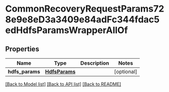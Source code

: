 # CommonRecoveryRequestParams728e9e8eD3a3409e84adFc344fdac5edHdfsParamsWrapperAllOf


## Properties
Name | Type | Description | Notes
------------ | ------------- | ------------- | -------------
**hdfs_params** | [**HdfsParams**](HdfsParams.md) |  | [optional] 

[[Back to Model list]](../README.md#documentation-for-models) [[Back to API list]](../README.md#documentation-for-api-endpoints) [[Back to README]](../README.md)


